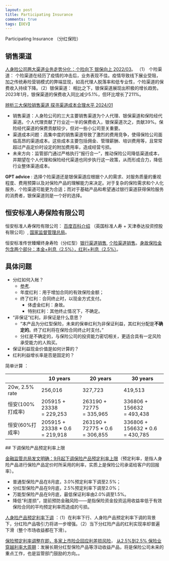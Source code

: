 ```yaml
---
layout: post
title: Participating Insurance
comments: true
tags: [DEV]
---
```



Participating Insurance （分红保险）


## 销售渠道

[人身险公司两大渠道业务走势分化：个险向下 银保向上 2022/03](http://www.news.cn/money/20220315/012eea1eefb0488c986a9205033abfb5/c.html)。 （1） 个险渠道： 个险渠道在经历了疫情的冲击后，业务表现不佳。疫情导致线下展业受阻，加之传统寿险营销模式的弊端显现，如高代理人脱落率和低专业性，个险渠道的保费收入持续下降。（2）银保渠道： 相比之下，银保渠道展现出积极的增长趋势。2023年1月，银保渠道的保费收入同比减少5.1%，但环比增长了211%。

[辨析三大保险销售渠道 探寻渠道成本合理水平 2024/01](https://finance.sina.com.cn/roll/2024-01-30/doc-inafhpfk7370445.shtml)

* 销售渠道：人身险公司的三大主要销售渠道为个人代理、银保渠道和保险经代渠道。个人代理贡献了行业近一半的保费收入，银保渠道次之，贡献39%。保险经代渠道的保费贡献较少，但对一些小公司至关重要。
* 渠道成本问题：高集中度的销售渠道导致了激烈的费用竞争，使得保险公司面临高昂的渠道成本。这些成本主要包括佣金、管理薪酬、培训费用等，且常常超过产品定价时设定的附加费用率，造成经营亏损。
* 未来方向：监管部门通过严格执行“报行合一”，推动保险公司降低渠道成本，并期望在个人代理和保险经代渠道也同步执行这一政策，从而形成合力，降低行业整体渠道成本。

**GPT advice** : 选择个险渠道还是银保渠道应根据个人的需求、对服务质量的重视程度、费用预算以及对保险产品的理解能力来决定。对于复杂的保险需求和个人化服务，个险渠道可能更为合适；而对于基础产品和希望通过银行渠道获得保险服务的消费者，银保渠道则是一个好的选择。


## 恒安标准人寿保险有限公司

恒安标准人寿保险有限公司： [百度百科介绍](https://baike.baidu.com/item/%E6%81%92%E5%AE%89%E6%A0%87%E5%87%86%E4%BA%BA%E5%AF%BF%E4%BF%9D%E9%99%A9%E6%9C%89%E9%99%90%E5%85%AC%E5%8F%B8/5947357?fr=ge_ala) （英国标准人寿 + 天津泰达投资控股有限公司）, [国家监督管理总局](https://www.nfra.gov.cn/cn/view/pages/zaixianfuwu/productList.html?orgid=339826&classid=1&orgname=%E6%81%92%E5%AE%89%E6%A0%87%E5%87%86%E4%BA%BA%E5%AF%BF%E4%BF%9D%E9%99%A9%E6%9C%89%E9%99%90%E5%85%AC%E5%8F%B8)。



恒安标准传世臻耀终身寿险（分红型）[银行渠道销售](https://www.hengansl.com/hengan/wmdcp/yxbx/yljh/2023080717315464304/index.html), [个险渠道销售](https://www.hengansl.com/hengan/wmdcp/grbx/jkjh/2022122214475166006/index.html)。<u>身故保险金包含两个部分：本金+利息（2.5%），红利+利息（2.5%）</u>。


## 具体问题
<p></p>

* 分红如何入帐？
  * [参考](https://www.naibabao.com/ketang/48566.html).
  * 年度红利：用于增加合同的有效保险金额；
  * 终了红利：合同终止时，以现金方式支付。
    * 体虚金红利：身故。
    * 特别红利：其他终止情况下，不确定。
* “非保证”红利，非保证是什么意思？
  * “本产品为分红型保险，未来的保单红利为非保证利益，其红利分配是**不确定的**。终了红利将在保险合同终止时支付。”
  * 分红是不确定的，与保险公司的投资能力密切相关，更适合具有一定风险承受能力的人购买。
* 保证利益现金价值是如何计算的？
* 红利利益增长率是否是固定的？

简单计算 ：

| | 10 years | 20 years | 30 years |
|---|-----|-------------|---------|
| 20w, 2.5% rate | 256,016 | 327,723 | 419,513|
| 恒安(100%打成率) | 205915 + 23338 <br> = 229,253 | 263190 + 72775 <br> = 335,965 | 336806 + 156632<br> = 493,438 |
| 恒安(60%打成率) | 205915 + 23338 * 0.6 <br> = 219,918 | 263190 + 72775 * 0.6 <br> = 306,855 | 336806 + 156632 * 0.6<br> = 430,785 |

<p></p>
## 下调保险产品预定利率上限

[金融监管总局发文明确：9月起下调保险产品预定利率上限](http://www.xinhuanet.com/money/20240820/b053d7c5110b4d44a3d88cd3a3b6c762/c.html)（预定利率，是指人身险产品进行保险产品定价时所采用的利率，实质上是保险公司承诺给客户的回报率）。

* 普通型保险产品在8月底，3.0%预定利率下调至2.5%；
* 分红型保险产品在9月底，2.5%预定利率下调至2.0%；
* 万能型保险产品在9月底，最低保证利率由2.0%调至1.5%。
* 降低“利差损”，提前预防金融风险——是指保险资金投资运用收益率低于有效保险合同的平均预定利率而造成的亏损。

[人身险产品预定利率下调](https://m.21jingji.com/article/20240822/42c826d45b996b61484bb24399e572b0.html) ：（1）在利率下行、人身险产品预定利率下调的背景下，分红险产品吸引力将进一步增强。（2）当下分红险产品的红利实现率却普遍下滑（整个市场收益都在下滑）。

[保险预定利率调整在即，多家上市险企回应利差损风险](https://m.yicai.com/news/102254231.html)， [从2.5%到2.5% 保险业穿越利率大周期](http://www.news.cn/money/20240902/56902d407cb84836abb640b3a9942e76/c.html)：发展长期分红型保险产品等浮动收益产品，将是保险公司未来的重点工作，也是监管部门鼓励的方向。。
